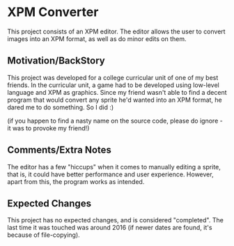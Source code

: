 # XPM Converter

This project consists of an XPM editor. The editor allows the user to convert images into an XPM format, as well as do minor edits on them.

## Motivation/BackStory

This project was developed for a college curricular unit of one of my best friends. In the curricular unit, a game had to be developed using low-level language and XPM as graphics. Since my friend wasn't able to find a decent program that would convert any sprite he'd wanted into an XPM format, he dared me to do something. So I did :)

(if you happen to find a nasty name on the source code, please do ignore - it was to provoke my friend!)


## Comments/Extra Notes

The editor has a few "hiccups" when it comes to manually editing a sprite, that is, it could have better performance and user experience. However, apart from this, the program works as intended.

## Expected Changes

This project has no expected changes, and is considered "completed". The last time it was touched was around 2016 (if newer dates are found, it's because of file-copying).